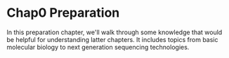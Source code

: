# Chap0 Preparation

In this preparation chapter, we'll walk through some knowledge that would be helpful for understanding latter chapters. It includes topics from basic molecular biology to next generation sequencing technologies. 

